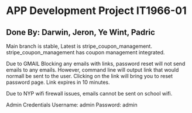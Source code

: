 <h1>APP Development Project IT1966-01</h1>
<h2>Done By: Darwin, Jeron, Ye Wint, Padric</h2>

Main branch is stable, Latest is stripe_coupon_management. stripe_coupon_management has coupon management integrated.

Due to GMAIL Blocking any emails with links, password reset will not send emails
to any emails. However, command line will output link that would normall be sent
to the user. Clicking on the link will bring you to reset password page. 
Link expires in 10 minutes.

Due to NYP wifi firewall issues, emails cannot be sent on school wifi.

Admin Credentials
Username: admin
Password: admin

